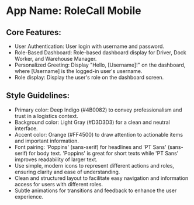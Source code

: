 # **App Name**: RoleCall Mobile

## Core Features:

- User Authentication: User login with username and password.
- Role-Based Dashboard: Role-based dashboard display for Driver, Dock Worker, and Warehouse Manager.
- Personalized Greeting: Display "Hello, [Username]!" on the dashboard, where [Username] is the logged-in user's username.
- Role display: Display the user's role on the dashboard screen.

## Style Guidelines:

- Primary color: Deep Indigo (#4B0082) to convey professionalism and trust in a logistics context.
- Background color: Light Gray (#D3D3D3) for a clean and neutral interface.
- Accent color: Orange (#FF4500) to draw attention to actionable items and important information.
- Font pairing: 'Poppins' (sans-serif) for headlines and 'PT Sans' (sans-serif) for body text. 'Poppins' is great for short texts while 'PT Sans' improves readability of larger text.
- Use simple, modern icons to represent different actions and roles, ensuring clarity and ease of understanding.
- Clean and structured layout to facilitate easy navigation and information access for users with different roles.
- Subtle animations for transitions and feedback to enhance the user experience.